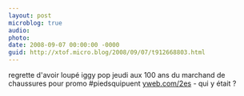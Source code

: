 ```yaml
---
layout: post
microblog: true
audio: 
photo: 
date: 2008-09-07 00:00:00 -0000
guid: http://xtof.micro.blog/2008/09/07/t912668803.html
---
```

regrette d'avoir loupé iggy pop jeudi aux 100 ans du marchand de chaussures pour promo #piedsquipuent [yweb.com/2es](http://yweb.com/2es) - qui y était ?
